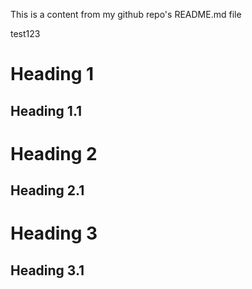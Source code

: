 This is a content from my github repo's README.md file


test123

# Heading 1

## Heading 1.1

# Heading 2

## Heading 2.1

# Heading 3
## Heading 3.1
